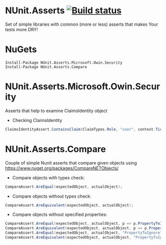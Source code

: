 NUnit.Asserts [![Build status](https://ci.appveyor.com/api/projects/status/w8uem84janv84u5o?retina=true)](https://ci.appveyor.com/project/mgibas/nunit-asserts)
==================
Set of simple libraries with common (more or less) asserts that makes Your tests more DRY!

NuGets
====
```
Install-Package NUnit.Asserts.Microsoft.Owin.Security
Install-Package NUnit.Asserts.Compare
```

NUnit.Asserts.Microsoft.Owin.Security
==================
Asserts that help to examine ClaimsIdentity object

- Checking ClaimsIdentity
```csharp
ClaimsIdentityAssert.ContainsClaim(ClaimTypes.Role, "user", context.Ticket.Identity);
```

NUnit.Asserts.Compare
==================
Couple of simple Nunit asserts that compare given objects using https://www.nuget.org/packages/CompareNETObjects/

- Compare objects with types check:
```csharp
CompareAssert.AreEqual(expectedObject, actualObject);
```

- Compare objects without types check:
```csharp
CompareAssert.AreEquivalent(expectedObject, actualObject);
```

- Compare objects without specified properties:
```csharp
CompareAssert.AreEqual(expectedObject, actualObject, p => p.PropertyToIgnore, p => p.OtherPropertyToIgnore);
CompareAssert.AreEquivalent(expectedObject, actualObject, p => p.PropertyToIgnore, p => p.OtherPropertyToIgnore);
CompareAssert.AreEqual(expectedObject, actualObject, "PropertyToIgnore", "OtherPropertyToIgnore");
CompareAssert.AreEquivalent(expectedObject, actualObject, "PropertyToIgnore", "OtherPropertyToIgnore");
```
